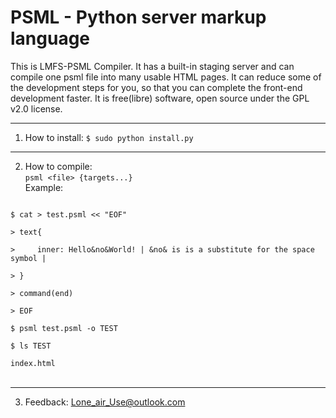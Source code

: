 # PSML - Python server markup language

This is LMFS-PSML Compiler. It has a built-in staging server and can compile one psml file into many usable HTML pages.
It can reduce some of the development steps for you, so that you can complete the front-end development faster.
It is free(libre) software, open source under the GPL v2.0 license.

---

1. How to install: <code>$ sudo python install.py</code>

---

2. How to compile:<br>
<code>psml &lt;file&gt; {targets...}</code><br>
Example: <br>
<code>
$ cat &gt; test.psml &lt;&lt; "EOF"<br>
> text{<br>
> &nbsp;&nbsp;&nbsp;&nbsp;inner: Hello&no&World! | &no& is is a substitute for the space symbol |<br>
> }<br>
> command(end)<br>
> EOF<br>
$ psml test.psml -o TEST<br>
$ ls TEST<br>
index.html
</code><br>

---

3. Feedback: Lone_air_Use@outlook.com
